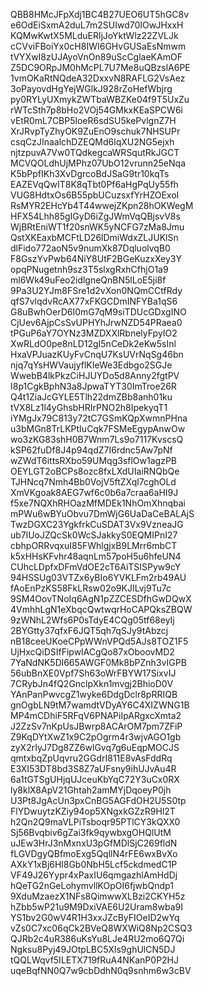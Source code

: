 QBB8HMcJFpXdj1BC4B27UEO6UT5hGC8v
e6OdEiSxmA2duL7m2SUIwd70IOwJHxxH
KQMwKwtX5MLduERljJoYktWlz22ZVLJk
cCVviFBoiYx0cH8IWI6GHvGUSaEsNmwm
tVYXwI8zUJAyoVnOn89uScCglaeKAmOF
Z5DC9ORpJM0hMcPL7U7Me8uQBzslA6PE
1vmOKaRtNQdeA32DxxvN8RAFLG2VsAez
3oPayovdHgYejWGlkJ928rZoHefWbjrg
py0RYLyUXmykZWTbaWBZKe04f9T5UxZu
rWTcSth7p8bHo2VOj54GMkxKEaSPCW6i
vEtR0mL7CBP5loeR6sdSU5kePvlgnZ7H
XrJRvpTyZhyOK9ZuEnO9schuk7NHSUPr
csqCzJInaalchDZEQMd6lqXU2NG5ejxh
njtzpuvA7Vw0TQdkegcaWRSqutRkJGCT
MCVQOLdhUjMPhz07UbO12vrunn25eNqa
K5bPpfIKh3XvDgrcoBdJSaG9tr10kqTs
EAZEVqQwIT8K8qTbt0Pf6aHgPqUy55fh
VUG8HdtxOs6B55pbUCuzsxfYrHZOExoI
RsMYR2EHcYb4T44wwejZKpn28hOKWegM
HFX54Lhh85gIGyD6iZgJWmVqQBjsvV8s
WjBRtEniWT1f20snWK5yNCFG7zMa8Jmu
QstXKEaxbMCFtLD26lDmiWdxZLJUKlSn
dlFido772aoN5v9numXk87DqluolvqB0
F8GszYvPwb64NiY8UtF2BGeKuzxXey3Y
opqPNugetnh9sz3T5slxgRxhCfhjO1a9
ml6Wk49uFeo2idlgneQnBN5lLoE5ji8f
9Pa3U2YJm8FSre1d2vXon0NQmCCtfRdy
qfS7vlqdvRcAX77xFKGCDmINFYBa1qS6
G8uBwhOerD6I0mG7qM9siTDUcGDxgINO
CjUev6AjpCsSvUPHYhJrwNZD54PRaea0
tPGuP6aY7OYNz3MZDXXlRbnelyFpyIO2
XwRLdO0pe8nLD12gI5nCeDk2eKw5sInl
HxaVPJuazKUyFvCnqU7KsUVrNqSg46bn
njq7qYsHWVaujyflKIeWe3Edbgo2SGJe
WwebB4lkPkzCiHJUYDo5d8Anny2fgtPV
I8p1CgkBphN3a8JpwaTYT30ImTroe26R
Q4t1ZiaJcGYLE5Tlh22dmZBb8anh01ku
tVX8Lz1l4yGhsbHRIrPNO2h8IpekyqT1
iYMgJx79C813y72tC7GSmKQpXwmnPHna
u3bMGn8TrLKPtIuCqk7FSMeEgypAnwOw
wo3zKG83shH0B7Wnm7Ls9o7117KvscsQ
kSP62fuDf8J4p94qdZ7I6rdnc5Aw7pNf
wZWdT6ittsRXbo59UMqg3sflOw1agzPB
OEYLGT2oBCPs8ozc8fxLXdUIaiRNQbQe
TJHNcq7Nmh4Bb0VojV5ftZXql7cghOLd
XmVKgoak8AEG7wf6c0b6a7craa6aHI9J
f5xe7NQXhRHOazMfMDEk1NhOmXhnqbai
mPWu6wBYuObvu7DmWjG6UaDaCeBALAjS
TwzDGXC23YgkfrkCuSDAT3Vx9VzneaJG
ub7lUoJZQcSk0WcSJakkyS0EQMIPnI27
cbhpORRvqxuI85FWhlgjxB9LMrr6mbCT
k5xHHsKFvhr48aqnLm57poH5u6hfeUN4
CUhcLDpfxDFmVdOE2cT6AiTSISPyw9cY
94HSSUg03VTZx6yBIo6YVKLFm2rb49AU
fAoEnPzKS58FkLRsw02o9KJILvj9Tu7c
9SM4OovTNoIq6AgN1pZZCESDfhGwDQwX
4VmhhLgN1eXbqcQwtwqrHoCAPQksZBQW
9zWNhL2Wfs6P0sTdyE4CQg05tf68eyIj
2BYGtty37qfxF6JQT5qh7qSJy9tAbzcj
nB18ceeUKoeCPpWWnVPQd5AJs8TOZ1F5
UjHxcQiDSIfFipwlACgQo87xOboovMD2
7YaNdNK5Dl665AWGF0Mk8bPZnh3vIGPB
56ubBnXE0Vpf7Sh63oWrFBYW17SixvIJ
7CRybJn4fQ2GnclpXkn1mvgj2BhioD0V
YAnPanPwvcgZ1wyke6DdgDclr8pRRIQB
gnOgbLN9tM7wamdtVDyAY6C4XIZWNG1B
MP4mCDhiF5RFqV6PNAPiIpARgxcXmta2
J2ZzSv7nKpUsJBwrp8ACArOM7pm7ZFiP
Z9KqDYtXwZ1x9C2pOgrm4r3wjvAGO1gb
zyX2rIyJ7Dg8ZZ6wlGvq7g6uEqpMOCJS
qmtxbqZpUqvru2GGdrI811E8vAsFddRq
E3XI53DT8bd3S8Z7aUFsny9ihUJvAu4R
6a1tGTSgUHjqUJceuKbYqC72Y3uCx0RX
ly8klX8ApV21Ghtah2amMYjDqoeyP0jh
U3Pt8JgAcUn3pxCnBG5AGFdOH2U5S0tp
FlYDwuytzKZiy94op5XNgxkGZzR9Hl2T
h2Qn2Q9maVLPiTsboqr95PTlCY3kQXX0
Sj56Bvqbiv6gZai3fk9qywbxgOHQlUtM
uJEw3HrJ3nMxnxU3pGfMDlSjC269fldN
fLGVDgyQBfmoExg5QqllN4rFE6wxBvXo
AXkY1xBj6Hl8Gb0NbH5Lcf5ckdmedC1P
VF49J26Yypr4xPaxIU6qmgazhlAmHdDj
hQeTG2nGeLohymvllKOpOI6fjwbQndp1
9XduMzaezX1NFs8QimwwXLBzi2CKYH5z
hZbb5wP21u9M9DxiVAE6U2Uram8wba9I
YS1bv2G0wV4R1H3xxJZcByFIOeID2wYq
vZs0C7xc06qCk2BVeQ8WXWiQ8Np2CSQ3
QJRb2c4uR386uKsYu8LJe4RU2mo6Q7Qi
Ngksu8Pyj49JOtpLBC5Xls9ghUlCN5DJ
tQQLWqvf5ILETX719fRuA4NKanP0P2HJ
uqeBqfNN0Q7w9cbDdhN0q9snhm6w3cBV
